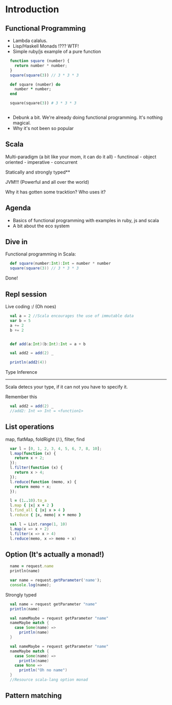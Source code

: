 Introduction
==============

Functional Programming
----------------------

 - Lambda calalus.
 - Lisp/Haskell Monads !??? WTF!
 - Simple ruby/js example of a pure function
  ```javascript
    function square (number) {
      return number * number;
    }
    square(square(3)) // 3 * 3 * 3
  ```
  ```ruby
    def square (number) do
      number * number;
    end

    square(square(3)) # 3 * 3 * 3
  ```

  ```Objective-C

  ```

 - Debunk a bit. We're already doing functional programming. It's nothing magical.
 - Why it's not been so popular

Scala
----------------------
  Multi-paradigm (a bit like your mom, it can do it all)
    - functinoal
    - object oriented
    - imperative
    - concurrent

  Statically and strongly typed**

  JVM!!! (Powerful and all over the world)


Why it has gotten some tracktion? Who uses it?

Agenda
-------
 - Basics of functional programming with examples in ruby, js and scala
 - A bit about the eco system


Dive in
-------
  Functional programming in Scala:
  ```scala
    def square(number:Int):Int = number * number
    square(square(3)) // 3 * 3 * 3
  ```

  Done!


Repl session
------------
Live coding :/ (Oh noes)

```scala
  val a = 2 //Scala encourages the use of immutable data
  var b = 5
  a += 2
  b += 2


  def add(a:Int)(b:Int):Int = a + b

  val add2 = add(2) _

  println(add2(4))
```

Type Inference
______________

Scala detecs your type, if it can not you have to specify it.

Remember this
```scala
  val add2 = add(2) _
  //add2: Int => Int = <function1>
```


List operations
----------------
map, flatMap, foldRight (/:), filter, find
```javascript
  var l = [0, 1, 2, 3, 4, 5, 6, 7, 8, 10];
  l.map(function (x) {
    return x + 2;
  });
  l.filter(function (x) {
    return x > 4;
  });
  l.reduce(function (memo, x) {
    return memo + x;
  });

```

```ruby
  l = (1..10).to_a
  l.map { |x| x + 2 }
  l.find_all { |x| x > 4 }
  l.reduce { |x, memo| x + memo }
```

```scala
  val l = List.range(1, 10)
  l.map(x => x + 2)
  l.filter(x => x > 4)
  l.reduce(memo, x => memo + x)
```

Option (It's actually a monad!)
--------------------------------

```ruby
  name = request.name
  println(name)
```

``` javascript
  var name = request.getParameter('name');
  console.log(name);
```

Strongly typed

```scala
  val name = request getParameter "name"
  println(name)
```

```scala
  val nameMaybe = request getParameter "name"
  nameMaybe match {
    case Some(name) =>
      println(name)
  }
```

```scala
  val nameMaybe = request getParameter "name"
  nameMaybe match {
    case Some(name) =>
      println(name)
    case None =>
      println("Oh no name")
  }
  //Resource scala-lang option monad
```

Pattern matching
----------------


